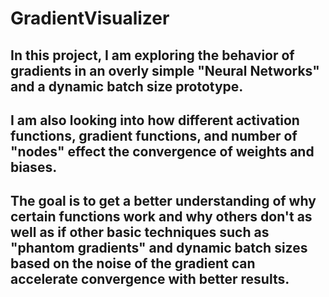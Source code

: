 # GradientVisualizer

## In this project, I am exploring the behavior of gradients in an overly simple "Neural Networks" and a dynamic batch size prototype.

## I am also looking into how different activation functions, gradient functions, and number of "nodes" effect the convergence of weights and biases.

## The goal is to get a better understanding of why certain functions work and why others don't as well as if other basic techniques such as "phantom gradients" and dynamic batch sizes based on the noise of the gradient can accelerate convergence with better results.
